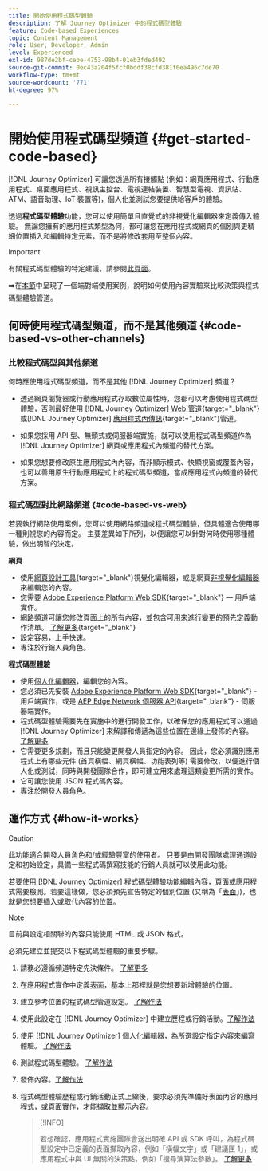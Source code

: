 ```yaml
---
title: 開始使用程式碼型體驗
description: 了解 Journey Optimizer 中的程式碼型體驗
feature: Code-based Experiences
topic: Content Management
role: User, Developer, Admin
level: Experienced
exl-id: 987de2bf-cebe-4753-98b4-01eb3fded492
source-git-commit: 0ec43a204f5fcf0bddf38cfd381f0ea496c7de70
workflow-type: tm+mt
source-wordcount: '771'
ht-degree: 97%

---
```


# 開始使用程式碼型頻道 {#get-started-code-based}

[!DNL Journey Optimizer] 可讓您透過所有接觸點 (例如：網頁應用程式、行動應用程式、桌面應用程式、視訊主控台、電視連結裝置、智慧型電視、資訊站、ATM、語音助理、IoT 裝置等)，個人化並測試您要提供給客戶的體驗。

透過&#x200B;**程式碼型體驗**&#x200B;功能，您可以使用簡單且直覺式的非視覺化編輯器來定義傳入體驗。 無論您擁有的應用程式類型為何，都可讓您在應用程式或網頁的個別與更精細位置插入和編輯特定元素，而不是將修改套用至整個內容。

<!--[!DNL Journey Optimizer] allows you to compose and deliver content on any inbound device in a developer-focused workflow. You can leverage all the personalization capabilities, and preview what will be published. The content can be static (images, text, JSON, HTML) or dynamic (offers, decisions, recommendations). You can also insert custom content actions in your omni-channel journeys.-->

>[!IMPORTANT]
>
>有關程式碼型體驗的特定建議，請參閱[此頁面](code-based-prerequisites.md)。


<!--Discover the detailed steps to create a code-based campaign in this video.-->

<!--[Learn how to create a code-based campaign in this video](#video)-->

➡️在[本節](../experience-decisioning/experience-decisioning-uc.md)中呈現了一個端對端使用案例，說明如何使用內容實驗來比較決策與程式碼型體驗管道。

## 何時使用程式碼型頻道，而不是其他頻道 {#code-based-vs-other-channels}

### 比較程式碼型與其他頻道

何時應使用程式碼型頻道，而不是其他 [!DNL Journey Optimizer] 頻道？

* 透過網頁瀏覽器或行動應用程式存取數位屬性時，您都可以考慮使用程式碼型體驗，否則最好使用 [!DNL Journey Optimizer] [Web 管道](../web/get-started-web.md){target="_blank"}或[!DNL Journey Optimizer] [應用程式內傳訊](../../rp_landing_pages/in-app-landing-page.md){target="_blank"}管道。

<!--* You can use the code-based channel as an alternative to the [!DNL Journey Optimizer] web channel if your website cannot be loaded into the [web designer](../web/web-visual-editor.md){target="_blank"} visual editor or if you cannot use the [browser extension](../web/web-prerequisites.md#visual-authoring-prerequisites){target="_blank"} that powers visual authoring for web channel.-->

* 如果您採用 API 型、無頭式或伺服器端實施，就可以使用程式碼型頻道作為 [!DNL Journey Optimizer] 網頁或應用程式內頻道的替代方案。

* 如果您想要修改原生應用程式內內容，而非顯示模式、快顯視窗或覆蓋內容，也可以善用原生行動應用程式上的程式碼型頻道，當成應用程式內頻道的替代方案。

### 程式碼型對比網路頻道 {#code-based-vs-web}

若要執行網路使用案例，您可以使用網路頻道或程式碼型體驗，但具體適合使用哪一種則視您的內容而定。 主要差異如下所列，以便讓您可以針對何時使用哪種體驗，做出明智的決定。

**網頁**

* 使用[網頁設計工具](../web/web-visual-editor.md){target="_blank"}視覺化編輯器，或是網頁[非視覺化編輯器](../web/web-non-visual-editor.md)來編輯您的內容。
* 您需要 [Adobe Experience Platform Web SDK](https://experienceleague.adobe.com/docs/platform-learn/implement-web-sdk/overview.html?lang=zh-Hant){target="_blank"} — 用戶端實作。
  <!--* You need the [Adobe Experience Cloud Visual Editing Helper](https://chrome.google.com/webstore/detail/adobe-experience-cloud-vi/kgmjjkfjacffaebgpkpcllakjifppnca){target="_blank"} extension installed on your web browser. [Learn more](../web/web-prerequisites.md){target="_blank"}-->
* 網路頻道可讓您修改頁面上的所有內容，並包含可用來進行變更的預先定義動作清單。 [了解更多](../web/web-visual-editor.md){target="_blank"}
* 設定容易，上手快速。
* 專注於行銷人員角色。

**程式碼型體驗**

* 使用[個人化編輯器](create-code-based.md#edit-code)，編輯您的內容。
* 您必須已先安裝 [Adobe Experience Platform Web SDK](https://experienceleague.adobe.com/docs/platform-learn/implement-web-sdk/overview.html?lang=zh-Hant){target="_blank"} - 用戶端實作，或是 [AEP Edge Network 伺服器 API](https://experienceleague.adobe.com/docs/experience-platform/edge-network-server-api/data-collection/interactive-data-collection.html?lang=zh-Hant){target="_blank"} - 伺服器端實作。
* 程式碼型體驗需要先在實施中的進行開發工作，以確保您的應用程式可以通過 [!DNL Journey Optimizer] 來解譯和傳遞為這些位置在邊緣上發佈的內容。[了解更多](code-based-surface.md)
* 它需要更多規劃，而且只能變更開發人員指定的內容。 因此，您必須識別應用程式上有哪些元件 (首頁橫幅、網頁橫幅、功能表列等) 需要修改，以便進行個人化或測試，同時與開發團隊合作，即可建立用來處理這類變更所需的實作。
* 它可讓您使用 JSON 程式碼內容。
* 專注於開發人員角色。

## 運作方式 {#how-it-works}

>[!CAUTION]
>
>此功能適合開發人員角色和/或經驗豐富的使用者。 只要是由開發團隊處理通道設定和初始設定，具備一些程式碼撰寫技能的行銷人員就可以使用此功能。

若要使用 [!DNL Journey Optimizer] 程式碼型體驗功能編輯內容，頁面或應用程式需要檢測。若要這樣做，您必須預先宣告特定的個別位置 (又稱為「[表面](code-based-surface.md)」)，也就是您想要插入或取代內容的位置。

>[!NOTE]
>
>目前與設定相關聯的內容只能使用 HTML 或 JSON 格式。

必須先建立並提交以下程式碼型體驗的重要步驟。

1. 請務必遵循頻道特定先決條件。 [了解更多](code-based-prerequisites.md)

1. 在應用程式實作中定義[表面](code-based-surface.md#surface-definition)，基本上那裡就是您想要新增體驗的位置。

1. 建立參考位置的程式碼型管道設定。 [了解作法](code-based-configuration.md#create-code-based-configuration)

1. 使用此設定在 [!DNL Journey Optimizer] 中建立歷程或行銷活動。[了解作法](create-code-based.md#create-code-based-campaign)

1. 使用 [!DNL Journey Optimizer] 個人化編輯器，為所選設定指定內容來編寫體驗。 [了解作法](create-code-based.md#edit-code)

1. 測試程式碼型體驗。 [了解作法](test-code-based.md)

1. 發佈內容。[了解作法](publish-code-based.md)

1. 程式碼型體驗歷程或行銷活動正式上線後，要求必須先準備好表面內容的應用程式，或頁面實作，才能擷取並顯示內容。

   >[!INFO]
   >
   >若想確認，應用程式實施團隊會送出明確 API 或 SDK 呼叫，為程式碼型設定中已定義的表面擷取內容，例如「橫幅文字」或「建議匣 1」，或應用程式中與 UI 無關的決策點，例如「搜尋演算法參數」。 <!--In this case, the implementation team is responsible for rendering or otherwise interpreting and acting on the returned content.--> [了解更多](code-based-implementation-samples.md)

